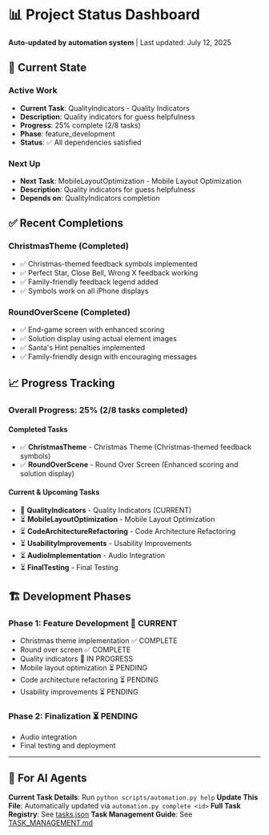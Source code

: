 # 📊 Project Status Dashboard

**Auto-updated by automation system** | Last updated: July 12, 2025

## 🎯 Current State

### **Active Work**
- **Current Task**: QualityIndicators - Quality Indicators
- **Description**: Quality indicators for guess helpfulness
- **Progress**: 25% complete (2/8 tasks)
- **Phase**: feature_development
- **Status**: ✅ All dependencies satisfied

### **Next Up**
- **Next Task**: MobileLayoutOptimization - Mobile Layout Optimization
- **Description**: Quality indicators for guess helpfulness
- **Depends on**: QualityIndicators completion

## ✅ Recent Completions

### **ChristmasTheme** (Completed)
- ✅ Christmas-themed feedback symbols implemented
- ✅ Perfect Star, Close Bell, Wrong X feedback working
- ✅ Family-friendly feedback legend added
- ✅ Symbols work on all iPhone displays

### **RoundOverScene** (Completed)
- ✅ End-game screen with enhanced scoring
- ✅ Solution display using actual element images
- ✅ Santa's Hint penalties implemented
- ✅ Family-friendly design with encouraging messages

## 📈 Progress Tracking

### **Overall Progress**: 25% (2/8 tasks completed)

#### **Completed Tasks**
- ✅ **ChristmasTheme** - Christmas Theme (Christmas-themed feedback symbols)
- ✅ **RoundOverScene** - Round Over Screen (Enhanced scoring and solution display)

#### **Current & Upcoming Tasks**
- 🔄 **QualityIndicators** - Quality Indicators (CURRENT) 
- ⏳ **MobileLayoutOptimization** - Mobile Layout Optimization
- ⏳ **CodeArchitectureRefactoring** - Code Architecture Refactoring
- ⏳ **UsabilityImprovements** - Usability Improvements
- ⏳ **AudioImplementation** - Audio Integration
- ⏳ **FinalTesting** - Final Testing

## 🏗️ Development Phases

### **Phase 1: Feature Development** 🔄 CURRENT
- Christmas theme implementation ✅ COMPLETE
- Round over screen ✅ COMPLETE
- Quality indicators 🔄 IN PROGRESS
- Mobile layout optimization ⏳ PENDING
- Code architecture refactoring ⏳ PENDING
- Usability improvements ⏳ PENDING

### **Phase 2: Finalization** ⏳ PENDING
- Audio integration
- Final testing and deployment

---

## 🤖 For AI Agents

**Current Task Details**: Run `python scripts/automation.py help`
**Update This File**: Automatically updated via `automation.py complete <id>`
**Full Task Registry**: See [tasks.json](tasks.json)
**Task Management Guide**: See [TASK_MANAGEMENT.md](TASK_MANAGEMENT.md)
